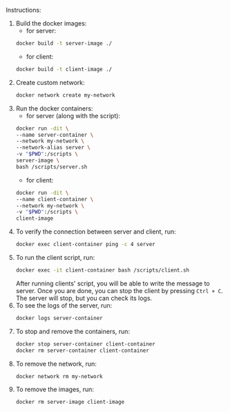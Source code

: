 Instructions:
1. Build the docker images:
    - for server:
    ```bash
    docker build -t server-image ./
    ```
    - for client:
    ```bash
    docker build -t client-image ./
    ```
2. Create custom network:
    ```bash
    docker network create my-network
    ```
3. Run the docker containers:
    - for server (along with the script):
    ```bash
    docker run -dit \
   --name server-container \
   --network my-network \
   --network-alias server \
   -v "$PWD":/scripts \
   server-image \
    bash /scripts/server.sh
    ```
    - for client:
    ```bash
    docker run -dit \
    --name client-container \
    --network my-network \
    -v "$PWD":/scripts \
    client-image 
    ```
4. To verify the connection between server and client, run:
    ```bash
    docker exec client-container ping -c 4 server
    ```
5. To run the client script, run:
    ```bash
    docker exec -it client-container bash /scripts/client.sh
    ```
   After running clients' script, you will be able to write the message to server. Once you are done, you can stop the client by pressing `Ctrl + C`. The server will stop, but you can check its logs.
6. To see the logs of the server, run:
    ```bash
    docker logs server-container
    ```
7. To stop and remove the containers, run:
    ```bash
    docker stop server-container client-container
    docker rm server-container client-container
    ```
8. To remove the network, run:
    ```bash
    docker network rm my-network
    ```
9. To remove the images, run:
    ```bash
    docker rm server-image client-image
    ```
